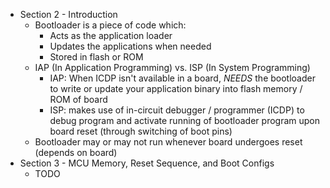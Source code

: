 * Section 2 - Introduction
    * Bootloader is a piece of code which:
        * Acts as the application loader
        * Updates the applications when needed
        * Stored in flash or ROM
    * IAP (In Application Programming) vs. ISP (In System Programming)
        * IAP: When ICDP isn't available in a board, *NEEDS* the bootloader to write or update your application binary into flash memory / ROM of board
        * ISP: makes use of in-circuit debugger / programmer (ICDP) to debug program and activate running of bootloader program upon board reset (through switching of boot pins)
    * Bootloader may or may not run whenever board undergoes reset (depends on board)
* Section 3 - MCU Memory, Reset Sequence, and Boot Configs
    * TODO

